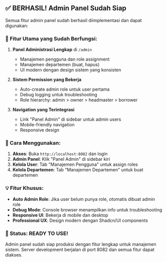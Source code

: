 ## ✅ BERHASIL! Admin Panel Sudah Siap

Semua fitur admin panel sudah berhasil diimplementasi dan dapat digunakan:

### 🎯 Fitur Utama yang Sudah Berfungsi:

1. **Panel Administrasi Lengkap** di `/admin`
   - Manajemen pengguna dan role assignment
   - Manajemen departemen (buat, hapus)
   - UI modern dengan design sistem yang konsisten

2. **Sistem Permission yang Bekerja**
   - Auto-create admin role untuk user pertama
   - Debug logging untuk troubleshooting
   - Role hierarchy: admin > owner > headmaster > borrower

3. **Navigation yang Terintegrasi**
   - Link "Panel Admin" di sidebar untuk admin users
   - Mobile-friendly navigation
   - Responsive design

### 🚀 Cara Menggunakan:

1. **Akses**: Buka `http://localhost:8082` dan login
2. **Admin Panel**: Klik "Panel Admin" di sidebar kiri
3. **Kelola User**: Tab "Manajemen Pengguna" untuk assign roles
4. **Kelola Departemen**: Tab "Manajemen Departemen" untuk buat departemen

### 💡 Fitur Khusus:

- **Auto Admin Role**: Jika user belum punya role, otomatis dibuat admin role
- **Debug Mode**: Console browser menampilkan info untuk troubleshooting
- **Responsive UI**: Bekerja di mobile dan desktop
- **Professional UX**: Design modern dengan Shadcn/UI components

### 🎉 Status: READY TO USE!

Admin panel sudah siap produksi dengan fitur lengkap untuk manajemen sistem.
Server development berjalan di port 8082 dan semua fitur dapat diakses.